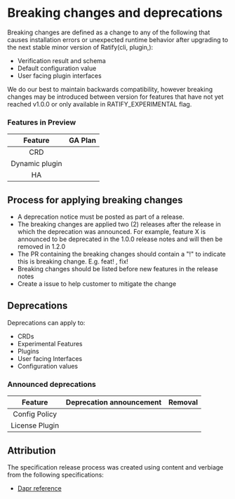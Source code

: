 # Breaking changes and deprecations

Breaking changes are defined as a change to any of the following that causes installation errors or 
unexpected runtime behavior after upgrading to the next stable minor version of Ratify(cli, plugin,):
- Verification result and schema
- Default configuration value
- User facing plugin interfaces

We do our best to maintain backwards compatibility, however breaking changes may be introduced between version for features that have not yet reached v1.0.0 or only available in RATIFY_EXPERIMENTAL flag.

### Features in Preview
|     Feature    |  GA Plan |
|:--------------:|-----:|
| CRD  |  |  
| Dynamic plugin |                          |         
|    HA            |                          |
 

## Process for applying breaking changes

- A deprecation notice must be posted as part of a release.
- The breaking changes are applied two (2) releases after the release in which the deprecation was announced.
For example, feature X is announced to be deprecated in the 1.0.0 release notes and will then be removed in 1.2.0
- The PR containing the breaking changes should contain a "!" to indicate this is breaking change. E.g. feat! , fix!
- Breaking changes should be listed before new features in the release notes
- Create a issue to help customer to mitigate the change
 
## Deprecations
Deprecations can apply to:
 - CRDs
 - Experimental Features
 - Plugins
 - User facing Interfaces
 - Configuration values
 
### Announced deprecations
|     Feature    | Deprecation announcement | Removal |
|:--------------:|:------------------------:|:-------:|
| Config Policy  |                          |         |
| License Plugin |                          |         |
 
## Attribution

The specification release process was created using content and verbiage from the following specifications:

- [Dapr reference](https://docs.dapr.io/operations/support/breaking-changes-and-deprecations/)

